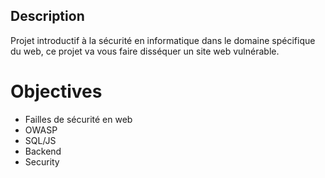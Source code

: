## Description
Projet introductif à la sécurité en informatique dans le domaine spécifique du web, ce projet va vous faire disséquer un site web vulnérable.

# Objectives
- Failles de sécurité en web
- OWASP
- SQL/JS
- Backend
- Security
